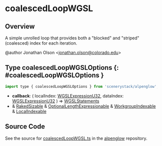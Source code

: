 # coalescedLoopWGSL

## Overview

A simple unrolled loop that provides both a "blocked" and "striped" (coalesced) index for each iteration.

@author Jonathan Olson &lt;jonathan.olson@colorado.edu&gt;

## Type coalescedLoopWGSLOptions {: #coalescedLoopWGSLOptions }


```js
import type { coalescedLoopWGSLOptions } from 'scenerystack/alpenglow';
```


- **callback**: ( localIndex: [WGSLExpressionU32](../alpenglow/WGSLString.md#WGSLExpressionU32), dataIndex: [WGSLExpressionU32](../alpenglow/WGSLString.md#WGSLExpressionU32) ) =&gt; [WGSLStatements](../alpenglow/WGSLString.md#WGSLStatements)
- &amp; [RakedSizable](../alpenglow/WGSLUtils.md#RakedSizable) &amp; [OptionalLengthExpressionable](../alpenglow/WGSLUtils.md#OptionalLengthExpressionable) &amp; [WorkgroupIndexable](../alpenglow/WGSLUtils.md#WorkgroupIndexable) &amp; [LocalIndexable](../alpenglow/WGSLUtils.md#LocalIndexable)




## Source Code

See the source for [coalescedLoopWGSL.ts](https://github.com/phetsims/alpenglow/blob/main/js/webgpu/wgsl/gpu/coalescedLoopWGSL.ts) in the [alpenglow](https://github.com/phetsims/alpenglow) repository.
